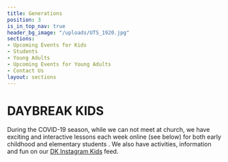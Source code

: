 ```yaml
---
title: Generations
position: 3
is_in_top_nav: true
header_bg_image: "/uploads/UTS_1920.jpg"
sections:
- Upcoming Events for Kids
- Students
- Young Adults
- Upcoming Events for Young Adults
- Contact Us
layout: sections
---
```


# **DAYBREAK KIDS**

During the COVID-19 season, while we can not meet at church, we have exciting and interactive lessons each week online (see below) for both early childhood and elementary students .  We also have activities, information and fun on our [DK Instagram Kids](https://www.instagram.com/daybreak.kids/) feed.